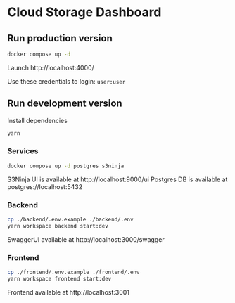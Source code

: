 # Cloud Storage Dashboard

## Run production version

```bash
docker compose up -d
```
Launch http://localhost:4000/

Use these credentials to login: `user:user`

## Run development version

Install dependencies

```bash
yarn
```

### Services

```bash
docker compose up -d postgres s3ninja
```

S3Ninja UI is available at http://localhost:9000/ui
Postgres DB is available at postgres://localhost:5432

### Backend

```bash
cp ./backend/.env.example ./backend/.env
yarn workspace backend start:dev
```

SwaggerUI available at http://localhost:3000/swagger

### Frontend

```bash
cp ./frontend/.env.example ./frontend/.env
yarn workspace frontend start:dev
```

Frontend available at http://localhost:3001
